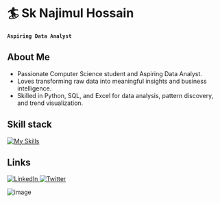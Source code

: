# 🏄 Sk Najimul Hossain
**`Aspiring Data Analyst`** 

## About Me
- Passionate Computer Science student and Aspiring Data Analyst.
- Loves transforming raw data into meaningful insights and business intelligence.
- Skilled in Python, SQL, and Excel for data analysis, pattern discovery, and trend visualization.


## Skill stack
<!-- Skill icons provided by skill-icons. Full icon list and names:
     https://github.com/tandpfun/skill-icons?tab=readme-ov-file#icons-list -->
[![My Skills](https://skillicons.dev/icons?i=python,html,css,git,github,&theme=light)](https://skillicons.dev)


## Links
 <a href="Linkedin" target="Blank">
  <img src="https://skillicons.dev/icons?i=linkedin" alt="LinkedIn" />
</a>
<a href="X" target="blank">
  <img src="https://skillicons.dev/icons?i=twitter" alt="Twitter" />
</a>

<!-- Optional: fun GIF. Consider replacing with contribution streak or removing for a tighter, more professional finish. -->
![image](https://media.giphy.com/media/v1.Y2lkPTc5MGI3NjExdXh2ZzdlYWZndHl2dWcyb2RveHlpYzhsand5YmRmaHRwdXhlcGZhZyZlcD12MV9naWZzX3RyZW5kaW5nJmN0PWc/l3q2wJsC23ikJg9xe/giphy.gif)
